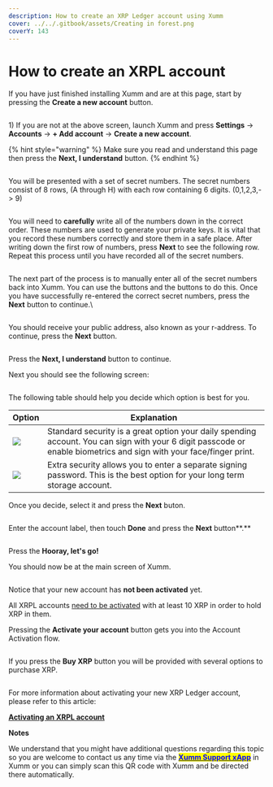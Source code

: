 ```yaml
---
description: How to create an XRP Ledger account using Xumm
cover: ../../.gitbook/assets/Creating in forest.png
coverY: 143
---
```


# How to create an XRPL account

If you have just finished installing Xumm and are at this page, start by pressing the **Create a new account** button.

<figure><img src="../../.gitbook/assets/Add an account screen.png" alt=""><figcaption></figcaption></figure>

1\) If you are not at the above screen, launch Xumm and press **Settings** -> **Accounts** -> **+ Add account** -> **Create a new account**.

{% hint style="warning" %}
Make sure you read and understand this page then press the **Next, I understand** button.
{% endhint %}

<figure><img src="../../.gitbook/assets/Install - Important screen.png" alt=""><figcaption></figcaption></figure>

You will be presented with a set of secret numbers. The secret numbers consist of 8 rows, (A through H) with each row containing 6 digits. (0,1,2,3,-> 9)&#x20;

<figure><img src="../../.gitbook/assets/Secret numbers - 1.png" alt=""><figcaption></figcaption></figure>

You will need to **carefully** write all of the numbers down in the correct order. These numbers are used to generate your private keys. It is vital that you record these numbers correctly and store them in a safe place. After writing down the first row of numbers, press **Next** to see the following row. Repeat this process until you have recorded all of the secret numbers.

<figure><img src="../../.gitbook/assets/Secret numbers - 2.png" alt=""><figcaption></figcaption></figure>

The next part of the process is to manually enter all of the secret numbers back into Xumm. You can use the <img src="../../.gitbook/assets/image (12) (1).png" alt="" data-size="line">buttons and the <img src="../../.gitbook/assets/image (11) (2).png" alt="" data-size="line">buttons to do this. Once you have successfully re-entered the correct secret numbers, press the **Next** button to continue.\


<figure><img src="../../.gitbook/assets/Public address - 1.png" alt=""><figcaption></figcaption></figure>

You should receive your public address, also known as your r-address. To continue, press the **Next** button.

<figure><img src="../../.gitbook/assets/Activate screen - 1.png" alt=""><figcaption></figcaption></figure>

Press the **Next, I understand** button to continue.

Next you should see the following screen:

<figure><img src="../../.gitbook/assets/Install - Extra Security screen.png" alt=""><figcaption></figcaption></figure>

The following table should help you decide which option is best for you.



| Option                                                 | Explanation                                                                                                                                                         |
| ------------------------------------------------------ | ------------------------------------------------------------------------------------------------------------------------------------------------------------------- |
| ![](<../../.gitbook/assets/image (1) (2) (3).png>)     | Standard security is a great option your daily spending account. You can sign with your 6 digit passcode or enable biometrics and sign with your face/finger print. |
| ![](<../../.gitbook/assets/image (3) (1) (2) (2).png>) | Extra security allows you to enter a separate signing password. This is the best option for your long term storage account.                                         |

Once you decide, select it and press the **Next** buton.

<figure><img src="../../.gitbook/assets/Account label 1.png" alt=""><figcaption></figcaption></figure>

Enter the account label, then touch **Done** and press the **Next** button**.**

<figure><img src="../../.gitbook/assets/Hooray.png" alt=""><figcaption></figcaption></figure>

Press the **Hooray, let's go!**

You should now be at the main screen of Xumm.

<figure><img src="../../.gitbook/assets/Activate your account.png" alt=""><figcaption></figcaption></figure>

Notice that your new account has **not been activated** yet.

All XRPL accounts [need to be activated](../../getting-started/how-to-activate-a-new-xrpl-account.md) with at least 10 XRP in order to hold XRP in them.

Pressing the **Activate your account** button gets you into the Account Activation flow.



<figure><img src="../../.gitbook/assets/Account Activation xApp.png" alt=""><figcaption></figcaption></figure>

If you press the **Buy XRP** button you will be provided with several options to purchase XRP.

<figure><img src="../../.gitbook/assets/Buy-Sell XRP.png" alt=""><figcaption></figcaption></figure>

For more information about activating your new XRP Ledger account, please refer to this article:

[**Activating an XRPL account**](../../getting-started/how-to-activate-a-new-xrpl-account.md)



**Notes**

We understand that you might have additional questions regarding this topic so you are welcome to contact us any time via the [<mark style="color:blue;">**Xumm Support xApp**</mark>](https://xumm.app/detect/xapp:xumm.support?ref=helpcenter) in Xumm or you can simply scan this QR code with Xumm and be directed there automatically.

<figure><img src="../../.gitbook/assets/Support banner Xumm.png" alt=""><figcaption></figcaption></figure>

